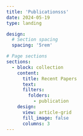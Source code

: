 ```yaml
---
title: 'Publicationsss'
date: 2024-05-19
type: landing

design:
  # Section spacing
  spacing: '5rem'

# Page sections
sections:
  - block: collection
    content:
      title: Recent Papers
      text:
      filters:
        folders:
          - publication
    design:
      view: article-grid
      fill_image: false
      columns: 3
---
```


